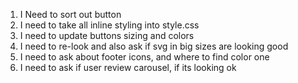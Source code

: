1. I Need to sort out button
2. I need to take all inline styling into style.css
3. I need to update buttons sizing and colors
4. I need to re-look and also ask if svg in big sizes are looking good
5. I need to ask about footer icons, and where to find color one
6. I need to ask if user review carousel, if its looking ok